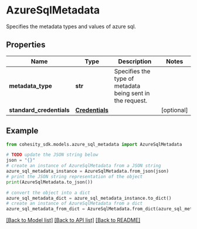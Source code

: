 # AzureSqlMetadata

Specifies the metadata types and values of azure sql.

## Properties

Name | Type | Description | Notes
------------ | ------------- | ------------- | -------------
**metadata_type** | **str** | Specifies the type of metadata being sent in the request. | 
**standard_credentials** | [**Credentials**](Credentials.md) |  | [optional] 

## Example

```python
from cohesity_sdk.models.azure_sql_metadata import AzureSqlMetadata

# TODO update the JSON string below
json = "{}"
# create an instance of AzureSqlMetadata from a JSON string
azure_sql_metadata_instance = AzureSqlMetadata.from_json(json)
# print the JSON string representation of the object
print(AzureSqlMetadata.to_json())

# convert the object into a dict
azure_sql_metadata_dict = azure_sql_metadata_instance.to_dict()
# create an instance of AzureSqlMetadata from a dict
azure_sql_metadata_from_dict = AzureSqlMetadata.from_dict(azure_sql_metadata_dict)
```
[[Back to Model list]](../README.md#documentation-for-models) [[Back to API list]](../README.md#documentation-for-api-endpoints) [[Back to README]](../README.md)


